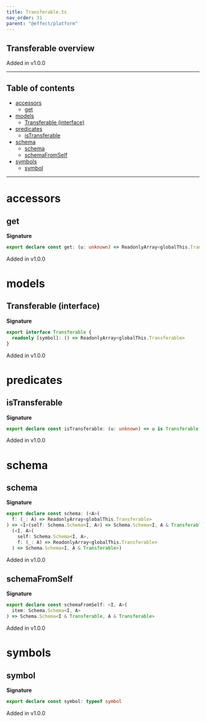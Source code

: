 ```yaml
---
title: Transferable.ts
nav_order: 31
parent: "@effect/platform"
---
```


## Transferable overview

Added in v1.0.0

---

<h2 class="text-delta">Table of contents</h2>

- [accessors](#accessors)
  - [get](#get)
- [models](#models)
  - [Transferable (interface)](#transferable-interface)
- [predicates](#predicates)
  - [isTransferable](#istransferable)
- [schema](#schema)
  - [schema](#schema-1)
  - [schemaFromSelf](#schemafromself)
- [symbols](#symbols)
  - [symbol](#symbol)

---

# accessors

## get

**Signature**

```ts
export declare const get: (u: unknown) => ReadonlyArray<globalThis.Transferable>
```

Added in v1.0.0

# models

## Transferable (interface)

**Signature**

```ts
export interface Transferable {
  readonly [symbol]: () => ReadonlyArray<globalThis.Transferable>
}
```

Added in v1.0.0

# predicates

## isTransferable

**Signature**

```ts
export declare const isTransferable: (u: unknown) => u is Transferable
```

Added in v1.0.0

# schema

## schema

**Signature**

```ts
export declare const schema: (<A>(
  f: (_: A) => ReadonlyArray<globalThis.Transferable>
) => <I>(self: Schema.Schema<I, A>) => Schema.Schema<I, A & Transferable>) &
  (<I, A>(
    self: Schema.Schema<I, A>,
    f: (_: A) => ReadonlyArray<globalThis.Transferable>
  ) => Schema.Schema<I, A & Transferable>)
```

Added in v1.0.0

## schemaFromSelf

**Signature**

```ts
export declare const schemaFromSelf: <I, A>(
  item: Schema.Schema<I, A>
) => Schema.Schema<I & Transferable, A & Transferable>
```

Added in v1.0.0

# symbols

## symbol

**Signature**

```ts
export declare const symbol: typeof symbol
```

Added in v1.0.0
